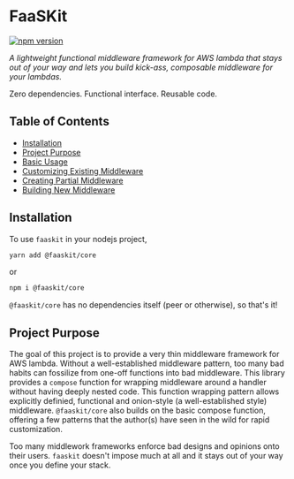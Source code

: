 # FaaSKit

[![npm version](https://img.shields.io/npm/v/faaskit/core.svg?logo=npm&style=popout-square)](https://www.npmjs.com/package/faaskit/core)

_A lightweight functional middleware framework for AWS lambda that stays out of your way and lets you build kick-ass, composable middleware for your lambdas._

Zero dependencies. Functional interface. Reusable code.

## Table of Contents

- [Installation](#installation)
- [Project Purpose](#project-purpose)
- [Basic Usage](#basic-usage)
- [Customizing Existing Middleware](#customizing-existing-middleware)
- [Creating Partial Middleware](#creating-partial-middleware)
- [Building New Middleware](#building-new-middleware)

## Installation

To use `faaskit` in your nodejs project,

```bash
yarn add @faaskit/core
```

or

```bash
npm i @faaskit/core
```

`@faaskit/core` has no dependencies itself (peer or otherwise), so that's it!

## Project Purpose

The goal of this project is to provide a very thin middleware framework for AWS lambda.
Without a well-established middleware pattern, too many bad habits can fossilize from one-off functions into bad middleware.
This library provides a `compose` function for wrapping middleware around a handler without having deeply nested code.
This function wrapping pattern allows explicitly definied, functional and onion-style (a well-established style) middleware.
`@faaskit/core` also builds on the basic compose function, offering a few patterns that the author(s) have seen in the wild for rapid customization.

Too many middlework frameworks enforce bad designs and opinions onto their users.
`faaskit` doesn't impose much at all and it stays out of your way once you define your stack.

